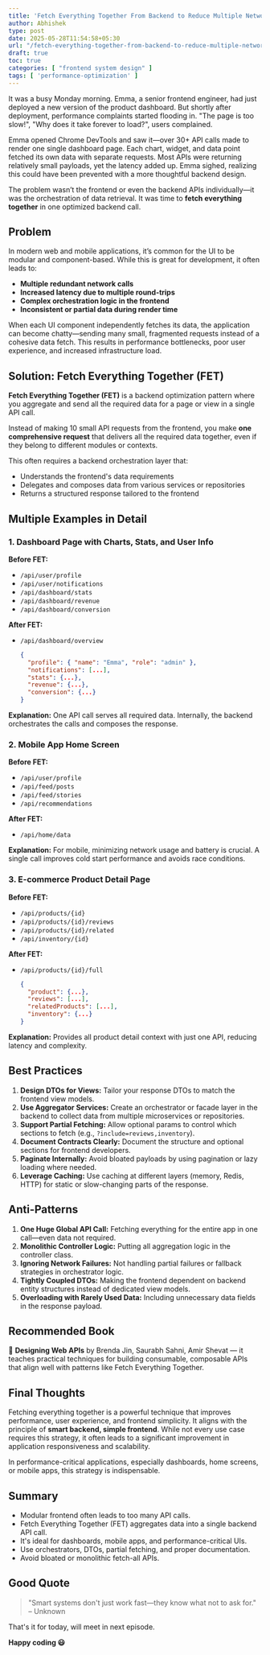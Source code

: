 ```yaml
---
title: 'Fetch Everything Together From Backend to Reduce Multiple Network Calls'
author: Abhishek
type: post
date: 2025-05-28T11:54:58+05:30
url: "/fetch-everything-together-from-backend-to-reduce-multiple-network-calls/"
draft: true
toc: true
categories: [ "frontend system design" ]
tags: [ 'performance-optimization' ]
---
```


It was a busy Monday morning. Emma, a senior frontend engineer, had just deployed a new version of the product
dashboard. But shortly after deployment, performance complaints started flooding in. "The page is too slow!", "Why does
it take forever to load?", users complained.

Emma opened Chrome DevTools and saw it—over 30+ API calls made to render one single dashboard page. Each chart, widget,
and data point fetched its own data with separate requests. Most APIs were returning relatively small payloads, yet the
latency added up. Emma sighed, realizing this could have been prevented with a more thoughtful backend design.

The problem wasn’t the frontend or even the backend APIs individually—it was the orchestration of data retrieval. It was
time to **fetch everything together** in one optimized backend call.

## Problem

In modern web and mobile applications, it’s common for the UI to be modular and component-based. While this is great for
development, it often leads to:

* **Multiple redundant network calls**
* **Increased latency due to multiple round-trips**
* **Complex orchestration logic in the frontend**
* **Inconsistent or partial data during render time**

When each UI component independently fetches its data, the application can become chatty—sending many small, fragmented
requests instead of a cohesive data fetch. This results in performance bottlenecks, poor user experience, and increased
infrastructure load.

## Solution: Fetch Everything Together (FET)

**Fetch Everything Together (FET)** is a backend optimization pattern where you aggregate and send all the required data
for a page or view in a single API call.

Instead of making 10 small API requests from the frontend, you make **one comprehensive request** that delivers all the
required data together, even if they belong to different modules or contexts.

This often requires a backend orchestration layer that:

* Understands the frontend's data requirements
* Delegates and composes data from various services or repositories
* Returns a structured response tailored to the frontend

## Multiple Examples in Detail

### 1. Dashboard Page with Charts, Stats, and User Info

**Before FET:**

* `/api/user/profile`
* `/api/user/notifications`
* `/api/dashboard/stats`
* `/api/dashboard/revenue`
* `/api/dashboard/conversion`

**After FET:**

* `/api/dashboard/overview`

  ```json
  {
    "profile": { "name": "Emma", "role": "admin" },
    "notifications": [...],
    "stats": {...},
    "revenue": {...},
    "conversion": {...}
  }
  ```

**Explanation:**
One API call serves all required data. Internally, the backend orchestrates the calls and composes the response.

### 2. Mobile App Home Screen

**Before FET:**

* `/api/user/profile`
* `/api/feed/posts`
* `/api/feed/stories`
* `/api/recommendations`

**After FET:**

* `/api/home/data`

**Explanation:**
For mobile, minimizing network usage and battery is crucial. A single call improves cold start performance and avoids
race conditions.

### 3. E-commerce Product Detail Page

**Before FET:**

* `/api/products/{id}`
* `/api/products/{id}/reviews`
* `/api/products/{id}/related`
* `/api/inventory/{id}`

**After FET:**

* `/api/products/{id}/full`

  ```json
  {
    "product": {...},
    "reviews": [...],
    "relatedProducts": [...],
    "inventory": {...}
  }
  ```

**Explanation:**
Provides all product detail context with just one API, reducing latency and complexity.

## Best Practices

1. **Design DTOs for Views:** Tailor your response DTOs to match the frontend view models.
2. **Use Aggregator Services:** Create an orchestrator or facade layer in the backend to collect data from multiple
   microservices or repositories.
3. **Support Partial Fetching:** Allow optional params to control which sections to fetch (e.g.,
   `?include=reviews,inventory`).
4. **Document Contracts Clearly:** Document the structure and optional sections for frontend developers.
5. **Paginate Internally:** Avoid bloated payloads by using pagination or lazy loading where needed.
6. **Leverage Caching:** Use caching at different layers (memory, Redis, HTTP) for static or slow-changing parts of the
   response.

## Anti-Patterns

1. **One Huge Global API Call:** Fetching everything for the entire app in one call—even data not required.
2. **Monolithic Controller Logic:** Putting all aggregation logic in the controller class.
3. **Ignoring Network Failures:** Not handling partial failures or fallback strategies in orchestrator logic.
4. **Tightly Coupled DTOs:** Making the frontend dependent on backend entity structures instead of dedicated view
   models.
5. **Overloading with Rarely Used Data:** Including unnecessary data fields in the response payload.

## Recommended Book

📘 **Designing Web APIs** by Brenda Jin, Saurabh Sahni, Amir Shevat — it teaches practical techniques for building
consumable, composable APIs that align well with patterns like Fetch Everything Together.

## Final Thoughts

Fetching everything together is a powerful technique that improves performance, user experience, and frontend
simplicity. It aligns with the principle of **smart backend, simple frontend**. While not every use case requires this
strategy, it often leads to a significant improvement in application responsiveness and scalability.

In performance-critical applications, especially dashboards, home screens, or mobile apps, this strategy is
indispensable.

## Summary

* Modular frontend often leads to too many API calls.
* Fetch Everything Together (FET) aggregates data into a single backend API call.
* It's ideal for dashboards, mobile apps, and performance-critical UIs.
* Use orchestrators, DTOs, partial fetching, and proper documentation.
* Avoid bloated or monolithic fetch-all APIs.

## Good Quote

> "Smart systems don't just work fast—they know what not to ask for." – Unknown

That's it for today, will meet in next episode.

**Happy coding 😃**
